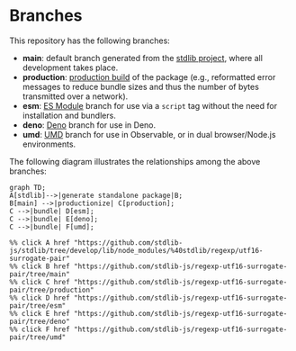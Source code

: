 <!--

@license Apache-2.0

Copyright (c) 2022 The Stdlib Authors.

Licensed under the Apache License, Version 2.0 (the "License");
you may not use this file except in compliance with the License.
You may obtain a copy of the License at

    http://www.apache.org/licenses/LICENSE-2.0

Unless required by applicable law or agreed to in writing, software
distributed under the License is distributed on an "AS IS" BASIS,
WITHOUT WARRANTIES OR CONDITIONS OF ANY KIND, either express or implied.
See the License for the specific language governing permissions and
limitations under the License.

-->

# Branches

This repository has the following branches:

-   **main**: default branch generated from the [stdlib project][stdlib-url], where all development takes place.
-   **production**: [production build][production-url] of the package (e.g., reformatted error messages to reduce bundle sizes and thus the number of bytes transmitted over a network).
-   **esm**: [ES Module][esm-url] branch for use via a `script` tag without the need for installation and bundlers.
-   **deno**: [Deno][deno-url] branch for use in Deno.
-   **umd**: [UMD][umd-url] branch for use in Observable, or in dual browser/Node.js environments.

The following diagram illustrates the relationships among the above branches:

```mermaid
graph TD;
A[stdlib]-->|generate standalone package|B;
B[main] -->|productionize| C[production];
C -->|bundle| D[esm];
C -->|bundle| E[deno];
C -->|bundle| F[umd];

%% click A href "https://github.com/stdlib-js/stdlib/tree/develop/lib/node_modules/%40stdlib/regexp/utf16-surrogate-pair"
%% click B href "https://github.com/stdlib-js/regexp-utf16-surrogate-pair/tree/main"
%% click C href "https://github.com/stdlib-js/regexp-utf16-surrogate-pair/tree/production"
%% click D href "https://github.com/stdlib-js/regexp-utf16-surrogate-pair/tree/esm"
%% click E href "https://github.com/stdlib-js/regexp-utf16-surrogate-pair/tree/deno"
%% click F href "https://github.com/stdlib-js/regexp-utf16-surrogate-pair/tree/umd"
```

[stdlib-url]: https://github.com/stdlib-js/stdlib/tree/develop/lib/node_modules/%40stdlib/regexp/utf16-surrogate-pair
[production-url]: https://github.com/stdlib-js/regexp-utf16-surrogate-pair/tree/production
[deno-url]: https://github.com/stdlib-js/regexp-utf16-surrogate-pair/tree/deno
[umd-url]: https://github.com/stdlib-js/regexp-utf16-surrogate-pair/tree/umd
[esm-url]: https://github.com/stdlib-js/regexp-utf16-surrogate-pair/tree/esm